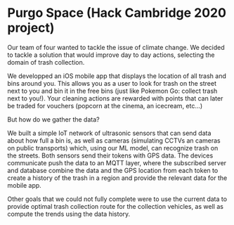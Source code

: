 # Purgo Space (Hack Cambridge 2020 project)

Our team of four wanted to tackle the issue of climate change. We decided to tackle a solution that would improve day to day actions, selecting the domain of trash collection.

We developped an iOS mobile app that displays the location of all trash and bins around you. This allows you as a user to look for trash on the street next to you and bin it in the free bins (just like Pokemon Go: collect trash next to you!). Your cleaning actions are rewarded with points that can later be traded for vouchers (popcorn at the cinema, an icecream, etc...)

But how do we gather the data?

We built a simple IoT network of ultrasonic sensors that can send data about how full a bin is, as well as cameras (simulating CCTVs an cameras on public transports) which, using our ML model, can recognize trash on the streets. Both sensors send their tokens with GPS data. The devices communicate push the data to an MQTT layer, where the subscribed server and database combine the data and the GPS location from each token to create a history of the trash in a region and provide the relevant data for the mobile app.

Other goals that we could not fully complete were to use the current data to provide optimal trash collection route for the collection vehicles, as well as compute the trends using the data history.
